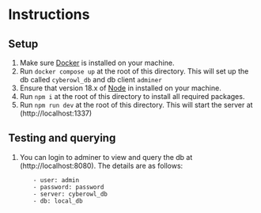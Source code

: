# Instructions

## Setup
1. Make sure [Docker](https://docs.docker.com/get-docker/) is installed on your machine.
2. Run `docker compose up` at the root of this directory. This will set up the db called `cyberowl_db` and db client `adminer`
3. Ensure that version 18.x of [Node](https://nodejs.org/en/download/) in installed on your machine.
4. Run `npm i` at the root of this directory to install all required packages.
5. Run `npm run dev` at the root of this directory. This will start the server at (http://localhost:1337)

## Testing and querying
1. You can login to adminer to view and query the db at (http://localhost:8080). The details are as follows:
 ```
        - user: admin
        - password: password
        - server: cyberowl_db
        - db: local_db

```